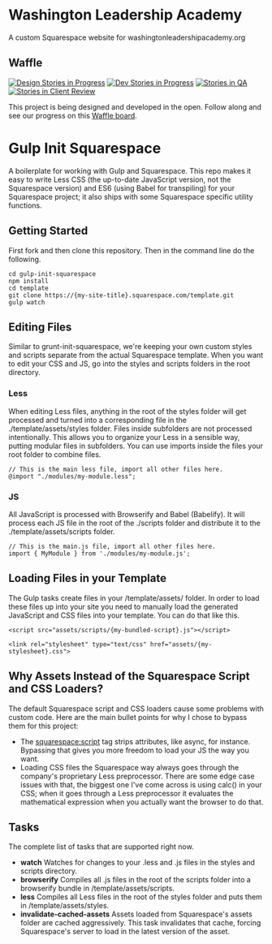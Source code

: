 # Washington Leadership Academy
A custom Squarespace website for washingtonleadershipacademy.org

## Waffle
[![Design Stories in Progress](https://badge.waffle.io/washington-leadership-academy/wla.svg?label=design&title=Design)](http://waffle.io/washington-leadership-academy/wla)
[![Dev Stories in Progress](https://badge.waffle.io/washington-leadership-academy/wla.svg?label=dev&title=Dev)](http://waffle.io/washington-leadership-academy/wla)
[![Stories in QA](https://badge.waffle.io/washington-leadership-academy/wla.svg?label=Review%2FQA&title=QA)](http://waffle.io/washington-leadership-academy/wla)
[![Stories in Client Review](https://badge.waffle.io/washington-leadership-academy/wla.svg?label=clientreview&title=Review)](http://waffle.io/washington-leadership-academy/wla)

This project is being designed and developed in the open. Follow along and see our progress on this [Waffle board](https://waffle.io/washington-leadership-academy/wla).

# Gulp Init Squarespace

A boilerplate for working with Gulp and Squarespace. This repo makes it easy to write Less CSS (the up-to-date JavaScript version, not the Squarespace version) and ES6 (using Babel for transpiling) for your Squarespace project; it also ships with some Squarespace specific utility functions.

## Getting Started

First fork and then clone this repository. Then in the command line do the following.

    cd gulp-init-squarespace
    npm install
    cd template
    git clone https://{my-site-title}.squarespace.com/template.git
    gulp watch

## Editing Files

Similar to grunt-init-squarespace, we're keeping your own custom styles and scripts separate from the actual Squarespace template. When you want to edit your CSS and JS, go into the styles and scripts folders in the root directory.

### Less

When editing Less files, anything in the root of the styles folder will get processed and turned into a corresponding file in the ./template/assets/styles folder. Files inside subfolders are not processed intentionally. This allows you to organize your Less in a sensible way, putting modular files in subfolders. You can use imports inside the files your root folder to combine files.

    // This is the main less file, import all other files here.
    @import "./modules/my-module.less";

### JS

All JavaScript is processed with Browserify and Babel (Babelify). It will process each JS file in the root of the ./scripts folder and distribute it to the ./template/assets/scripts folder.

    // This is the main.js file, import all other files here.
    import { MyModule } from './modules/my-module.js';

## Loading Files in your Template

The Gulp tasks create files in your /template/assets/ folder. In order to load these files up into your site you need to manually load the generated JavaScript and CSS files into your template. You can do that like this.

    <script src="assets/scripts/{my-bundled-script}.js"></script>

    <link rel="stylesheet" type="text/css" href="assets/{my-stylesheet}.css">

## Why Assets Instead of the Squarespace Script and CSS Loaders?

The default Squarespace script and CSS loaders cause some problems with custom code. Here are the main bullet points for why I chose to bypass them for this project:

- The <squarespace:script> tag strips attributes, like async, for instance. Bypassing that gives you more freedom to load your JS the way you want.
- Loading CSS files the Squarespace way always goes through the company's proprietary Less preprocessor. There are some edge case issues with that, the biggest one I've come across is using calc() in your CSS; when it goes through a Less preprocessor it evaluates the mathematical expression when you actually want the browser to do that.

## Tasks

The complete list of tasks that are supported right now.

- **watch** Watches for changes to your .less and .js files in the styles and scripts directory.
- **browserify** Compiles all .js files in the root of the scripts folder into a browserify bundle in /template/assets/scripts.
- **less** Compiles all Less files in the root of the styles folder and puts them in /template/assets/styles.
- **invalidate-cached-assets** Assets loaded from Squarespace's assets folder are cached aggressively. This task invalidates that cache, forcing Squarespace's server to load in the latest version of the asset.
